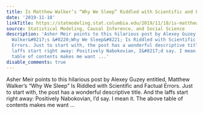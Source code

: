 ```yaml
---
title: Is Matthew Walker’s “Why We Sleep” Riddled with Scientific and Factual Errors?
date: '2019-11-18'
linkTitle: https://statmodeling.stat.columbia.edu/2019/11/18/is-matthew-walkers-why-we-sleep-riddled-with-scientific-and-factual-errors/
source: Statistical Modeling, Causal Inference, and Social Science
description: 'Asher Meir points to this hilarious post by Alexey Guzey entitled, Matthew
  Walker&#8217;s &#8220;Why We Sleep&#8221; Is Riddled with Scientific and Factual
  Errors. Just to start with, the post has a wonderful descriptive title. And the
  laffs start right away: Positively Nabokovian, I&#8217;d say. I mean it. The above
  table of contents makes me want ...'
disable_comments: true
---
```

Asher Meir points to this hilarious post by Alexey Guzey entitled, Matthew Walker&#8217;s &#8220;Why We Sleep&#8221; Is Riddled with Scientific and Factual Errors. Just to start with, the post has a wonderful descriptive title. And the laffs start right away: Positively Nabokovian, I&#8217;d say. I mean it. The above table of contents makes me want ...